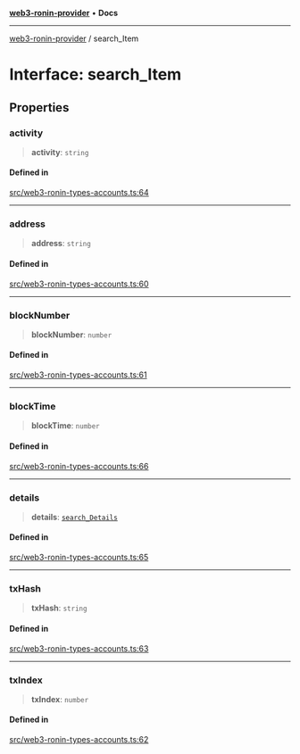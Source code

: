 [**web3-ronin-provider**](../README.md) • **Docs**

***

[web3-ronin-provider](../globals.md) / search\_Item

# Interface: search\_Item

## Properties

### activity

> **activity**: `string`

#### Defined in

[src/web3-ronin-types-accounts.ts:64](https://github.com/chuacw/web3-ronin-provider/blob/ce08d460e2589edd5c5b854bf0bd2f7be4e0431f/src/web3-ronin-types-accounts.ts#L64)

***

### address

> **address**: `string`

#### Defined in

[src/web3-ronin-types-accounts.ts:60](https://github.com/chuacw/web3-ronin-provider/blob/ce08d460e2589edd5c5b854bf0bd2f7be4e0431f/src/web3-ronin-types-accounts.ts#L60)

***

### blockNumber

> **blockNumber**: `number`

#### Defined in

[src/web3-ronin-types-accounts.ts:61](https://github.com/chuacw/web3-ronin-provider/blob/ce08d460e2589edd5c5b854bf0bd2f7be4e0431f/src/web3-ronin-types-accounts.ts#L61)

***

### blockTime

> **blockTime**: `number`

#### Defined in

[src/web3-ronin-types-accounts.ts:66](https://github.com/chuacw/web3-ronin-provider/blob/ce08d460e2589edd5c5b854bf0bd2f7be4e0431f/src/web3-ronin-types-accounts.ts#L66)

***

### details

> **details**: [`search_Details`](search_Details.md)

#### Defined in

[src/web3-ronin-types-accounts.ts:65](https://github.com/chuacw/web3-ronin-provider/blob/ce08d460e2589edd5c5b854bf0bd2f7be4e0431f/src/web3-ronin-types-accounts.ts#L65)

***

### txHash

> **txHash**: `string`

#### Defined in

[src/web3-ronin-types-accounts.ts:63](https://github.com/chuacw/web3-ronin-provider/blob/ce08d460e2589edd5c5b854bf0bd2f7be4e0431f/src/web3-ronin-types-accounts.ts#L63)

***

### txIndex

> **txIndex**: `number`

#### Defined in

[src/web3-ronin-types-accounts.ts:62](https://github.com/chuacw/web3-ronin-provider/blob/ce08d460e2589edd5c5b854bf0bd2f7be4e0431f/src/web3-ronin-types-accounts.ts#L62)
